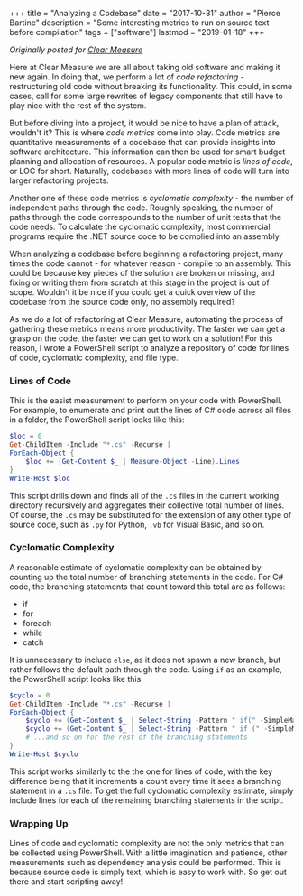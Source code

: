 +++
title = "Analyzing a Codebase"
date = "2017-10-31"
author = "Pierce Bartine"
description = "Some interesting metrics to run on source text before compilation"
tags = ["software"]
lastmod = "2019-01-18"
+++

_Originally posted for [Clear Measure](https://www.clear-measure.com/)_

Here at Clear Measure we are all about taking old software and making it new again. In doing that, we perform a lot of _code refactoring_ - restructuring old code without breaking its functionality. This could, in some cases, call for some large rewrites of legacy components that still have to play nice with the rest of the system.

But before diving into a project, it would be nice to have a plan of attack, wouldn't it? This is where _code metrics_ come into play. Code metrics are quantitative measurements of a codebase that can provide insights into software architecture. This information can then be used for smart budget planning and allocation of resources. A popular code metric is _lines of code_, or LOC for short. Naturally, codebases with more lines of code will turn into larger refactoring projects.

Another one of these code metrics is _cyclomatic complexity_ - the number of independent paths through the code. Roughly speaking, the number of paths through the code correspounds to the number of unit tests that the code needs. To calculate the cyclomatic complexity, most commercial programs require the .NET source code to be complied into an assembly.

When analyzing a codebase before beginning a refactoring project, many times the code cannot - for whatever reason - compile to an assembly. This could be because key pieces of the solution are broken or missing, and fixing or writing them from scratch at this stage in the project is out of scope. Wouldn't it be nice if you could get a quick overview of the codebase from the source code only, no assembly required?

As we do a lot of refactoring at Clear Measure, automating the process of gathering these metrics means more productivity. The faster we can get a grasp on the code, the faster we can get to work on a solution! For this reason, I wrote a PowerShell script to analyze a repository of code for lines of code, cyclomatic complexity, and file type.

### Lines of Code

This is the easist measurement to perform on your code with PowerShell. For example, to enumerate and print out the lines of C# code across all files in a folder, the PowerShell script looks like this:

```powershell
$loc = 0
Get-ChildItem -Include "*.cs" -Recurse |
ForEach-Object {
    $loc += (Get-Content $_ | Measure-Object -Line).Lines
}
Write-Host $loc
```

This script drills down and finds all of the `.cs` files in the current working directory recursively and aggregates their collective total number of lines. Of course, the `.cs` may be substituted for the extension of any other type of source code, such as `.py` for Python, `.vb` for Visual Basic, and so on.

### Cyclomatic Complexity

A reasonable estimate of cyclomatic complexity can be obtained by counting up the total number of branching statements in the code. For C# code, the branching statements that count toward this total are as follows:

* if
* for
* foreach
* while
* catch

It is unnecessary to include `else`, as it does not spawn a new branch, but rather follows the default path through the code. Using `if` as an example, the PowerShell script looks like this:

```powershell
$cyclo = 0
Get-ChildItem -Include "*.cs" -Recurse |
ForEach-Object {
    $cyclo += (Get-Content $_ | Select-String -Pattern " if(" -SimpleMatch -AllMatches).Count
    $cyclo += (Get-Content $_ | Select-String -Pattern " if (" -SimpleMatch -AllMatches).Count
    # ...and so on for the rest of the branching statements
}
Write-Host $cyclo
```

This script works similarly to the the one for lines of code, with the key difference being that it increments a count every time it sees a branching statement in a `.cs` file. To get the full cyclomatic complexity estimate, simply include lines for each of the remaining branching statements in the script.

### Wrapping Up

Lines of code and cyclomatic complexity are not the only metrics that can be collected using PowerShell. With a little imagination and patience, other measurements such as dependency analysis could be performed. This is because source code is simply text, which is easy to work with. So get out there and start scripting away!
